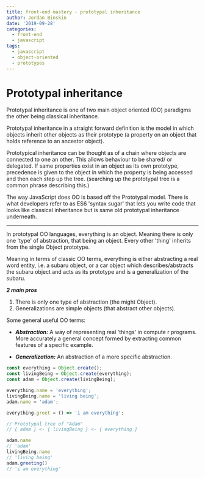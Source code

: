 ```yaml
---
title: front-end mastery - prototypal inheritance
author: Jordan Binskin
date: '2019-09-28'
categories:
  - front-end
  - javascript
tags:
  - javascript
  - object-oriented
  - prototypes
---
```


# Prototypal inheritance

Prototypal inheritance is one of two main object oriented (OO) paradigms the other being classical inheritance. 

Prototypal inheritance in a straight forward definition is the model in which objects inherit other objects as their prototype (a property on an object that holds reference to an ancestor object).

Prototypical inheritance can be thought as of a chain where objects are connected to one an other. This allows behaviour to be shared/ or delegated. If same properties exist in an object as its own prototype, precedence is given to the object in which the property is being accessed and then each step up the tree. (searching up the prototypal tree is a common phrase describing this.)

The way JavaScript does OO is based off the Prototypal model. There is what developers refer to as ES6 'syntax sugar' that lets you write code that looks like classical inheritance but is same old prototypal inheritance underneath.

<hr/>

In prototypal OO languages, everything is an object. Meaning there is only one 'type' of abstraction, that being an object. Every other 'thing' inherits from the single Object prototype. 

Meaning in terms of classic OO terms, everything is either abstracting a real word entity, i.e. a subaru object, or a car object which describes/abstracts the subaru object and acts as its prototype and is a generalization of the subaru.

***2 main pros***

1. There is only one type of abstraction (the might Object).
2. Generalizations are simple objects (that abstract other objects).


Some general useful OO terms:

- ***Abstraction:*** A way of representing real 'things' in compute r programs. More accurately a general concept formed by extracting common features of a specific example.

- ***Generalization:*** An abstraction of a more specific abstraction.

~~~javascript
const everything = Object.create();
const livingBeing = Object.create(everything);
const adam = Object.create(livingBeing);

everything.name = 'everything';
livingBeing.name = 'living being';
adam.name = 'adam';

everything.greet = () => 'i am everything';

// Prototypal tree of "Adam"
// { adam } <- { livingBeing } <- { everything }

adam.name
// 'adam'
livingBeing.name
// 'living being'
adam.greeting()
// 'i am everything'
~~~
